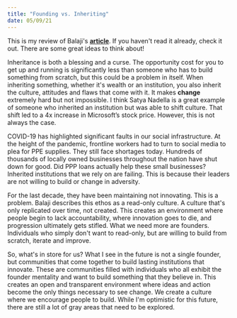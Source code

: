 ```yaml
---
title: "Founding vs. Inheriting"
date: 05/09/21
---
```


This is my review of Balaji's **[article](https://1729.com/founding-vs-inheriting/)**. If you haven't read it already, check it out. There are some great ideas to think about!

Inheritance is both a blessing and a curse. The opportunity cost for you to get up and running is significantly less than someone who has to build something from scratch, but this could be a problem in itself. When inheriting something, whether it's wealth or an institution, you also inherit the culture, attitudes and flaws that come with it. It makes **change** extremely hard but not impossible. I think Satya Nadella is a great example of someone who inherited an institution but was able to shift culture. That shift led to a 4x increase in Microsoft’s stock price. However, this is not always the case.

COVID-19 has highlighted significant faults in our social infrastructure. At the height of the pandemic, frontline workers had to turn to social media to plea for PPE supplies. They still face shortages today. Hundreds of thousands of locally owned businesses throughout the nation have shut down for good. Did PPP loans actually help these small businesses? Inherited institutions that we rely on are failing. This is because their leaders are not willing to build or change in adversity. 

For the last decade, they have been maintaining not innovating. This is a problem. Balaji describes this ethos as a read-only culture. A culture that's only replicated over time, not created. This creates an environment where people begin to lack accountability, where innovation goes to die, and progression ultimately gets stifled. What we need more are founders. Individuals who simply don't want to read-only, but are willing to build from scratch, iterate and improve. 

So, what's in store for us? What I see in the future is not a single founder, but communities that come together to build lasting institutions that innovate. These are communities filled with individuals who all exhibit the founder mentality and want to build something that they believe in. This creates an open and transparent environment where ideas and action become the only things necessary to see change. We create a culture where we encourage people to build. While I'm optimistic for this future, there are still a lot of gray areas that need to be explored.